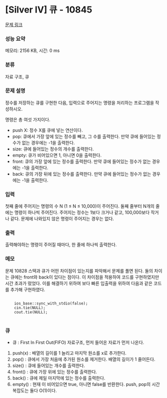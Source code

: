 # [Silver IV] 큐 - 10845 

[문제 링크](https://www.acmicpc.net/problem/10845) 

### 성능 요약

메모리: 2156 KB, 시간: 0 ms

### 분류

자료 구조, 큐

### 문제 설명

<p>정수를 저장하는 큐를 구현한 다음, 입력으로 주어지는 명령을 처리하는 프로그램을 작성하시오.</p>

<p>명령은 총 여섯 가지이다.</p>

<ul>
	<li>push X: 정수 X를 큐에 넣는 연산이다.</li>
	<li>pop: 큐에서 가장 앞에 있는 정수를 빼고, 그 수를 출력한다. 만약 큐에 들어있는 정수가 없는 경우에는 -1을 출력한다.</li>
	<li>size: 큐에 들어있는 정수의 개수를 출력한다.</li>
	<li>empty: 큐가 비어있으면 1, 아니면 0을 출력한다.</li>
	<li>front: 큐의 가장 앞에 있는 정수를 출력한다. 만약 큐에 들어있는 정수가 없는 경우에는 -1을 출력한다.</li>
	<li>back: 큐의 가장 뒤에 있는 정수를 출력한다. 만약 큐에 들어있는 정수가 없는 경우에는 -1을 출력한다.</li>
</ul>

### 입력 

 <p>첫째 줄에 주어지는 명령의 수 N (1 ≤ N ≤ 10,000)이 주어진다. 둘째 줄부터 N개의 줄에는 명령이 하나씩 주어진다. 주어지는 정수는 1보다 크거나 같고, 100,000보다 작거나 같다. 문제에 나와있지 않은 명령이 주어지는 경우는 없다.</p>

### 출력 

 <p>출력해야하는 명령이 주어질 때마다, 한 줄에 하나씩 출력한다.</p>

### 메모
문제 10828 스택과 큐가 어떤 차이점이 있는지를 파악해서 문제를 풀면 된다. 둘의 차이는 큐에는 front와 back이 있다는 점이다. 이 차이점을 적용하여 코드를 구현하였지만 시간 초과가 떴었다. 이를 해결하기 위하여 보다 빠른 입출력을 위하여 다음과 같은 코드를 추가해 구현하였다. 
<pre>
<code>
	ios_base::sync_with_stdio(false);
	cin.tie(NULL);
	cout.tie(NULL);	
</code>
</pre>

### 큐
* 큐
: First In First Out(FIFO) 자료구조, 먼저 들어온 자료가 먼저 나온다.
1. push(x) : 배열의 길이를 1 늘리고 마지막 원소를 x로 추가한다.
2. pop() : 큐에서 가장 처음에 추가된 원소를 제거한다. 배열의 길이가 1 줄어든다.
3. size() : 큐에 들어있는 개수를 출력한다.
4. front() : 큐에 가장 위에 있는 정수를 출력한다.
5. back() : 큐에 제일 마지막에 있는 정수를 출력한다.
6. empty() : 현재 이 비어있으면 true, 아니면 false를 반환한다.
push, pop의 시간 복잡도는 둘다 O(1)이다.
